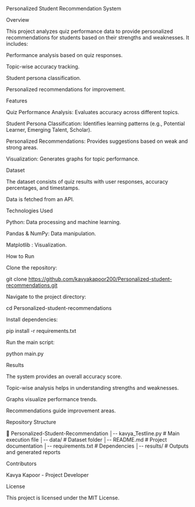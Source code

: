Personalized Student Recommendation System

Overview

This project analyzes quiz performance data to provide personalized recommendations for students based on their strengths and weaknesses. It includes:

Performance analysis based on quiz responses.

Topic-wise accuracy tracking.

Student persona classification.

Personalized recommendations for improvement.

Features

Quiz Performance Analysis: Evaluates accuracy across different topics.

Student Persona Classification: Identifies learning patterns (e.g., Potential Learner, Emerging Talent, Scholar).

Personalized Recommendations: Provides suggestions based on weak and strong areas.

Visualization: Generates graphs for topic performance.

Dataset

The dataset consists of quiz results with user responses, accuracy percentages, and timestamps.

Data is fetched from an API.

Technologies Used

Python: Data processing and machine learning.

Pandas & NumPy: Data manipulation.

Matplotlib : Visualization.

How to Run

Clone the repository:

git clone https://github.com/kavyakapoor200/Personalized-student-recommendations.git

Navigate to the project directory:

cd Personalized-student-recommendations

Install dependencies:

pip install -r requirements.txt

Run the main script:

python main.py

Results

The system provides an overall accuracy score.

Topic-wise analysis helps in understanding strengths and weaknesses.

Graphs visualize performance trends.

Recommendations guide improvement areas.

Repository Structure

📂 Personalized-Student-Recommendation
│-- kavya_Testline.py  # Main execution file
│-- data/  # Dataset folder
│-- README.md  # Project documentation
│-- requirements.txt  # Dependencies
│-- results/  # Outputs and generated reports

Contributors

Kavya Kapoor - Project Developer

License

This project is licensed under the MIT License.
